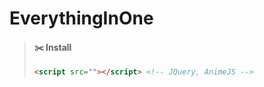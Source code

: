 # EverythingInOne
> #### ✂️ Install
> ```html
> <script src=""></script> <!-- JQuery, AnimeJS -->
> ```
